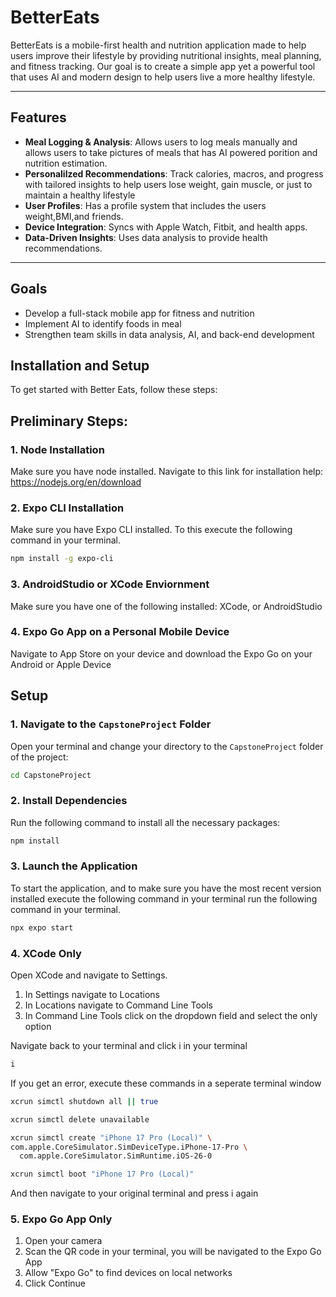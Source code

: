 # BetterEats

BetterEats is a mobile-first health and nutrition application made to help users improve their lifestyle by providing nutritional insights, meal planning, and fitness tracking. Our goal is to create a simple app yet a powerful tool that uses AI and modern design to help users live a more healthy lifestyle.

---

## Features

- **Meal Logging & Analysis**: Allows users to log meals manually and allows users to take pictures of meals that has AI powered porition and nutrition estimation. 
- **Personalilzed Recommendations**: Track calories, macros, and progress with tailored insights to help users lose weight, gain muscle, or just to maintain a healthy lifestyle
- **User Profiles**: Has a profile system that includes the users weight,BMI,and friends. 
- **Device Integration**: Syncs with Apple Watch, Fitbit, and health apps.
- **Data-Driven Insights**: Uses data analysis to provide health recommendations. 

---

## Goals 

- Develop a full-stack mobile app for fitness and nutrition
- Implement AI to identify foods in meal
- Strengthen team skills in data analysis, AI, and back-end development

## Installation and Setup

To get started with Better Eats, follow these steps:

## Preliminary Steps: 

### 1. Node Installation

Make sure you have node installed. Navigate to this link for installation help: https://nodejs.org/en/download

### 2. Expo CLI Installation

Make sure you have Expo CLI installed. To this execute the following command in your terminal.

```bash
npm install -g expo-cli
```

### 3. AndroidStudio or XCode Enviornment

Make sure you have one of the following installed: XCode, or AndroidStudio

### 4. Expo Go App on a Personal Mobile Device

Navigate to App Store on your device and download the Expo Go on your Android or Apple Device

## Setup

### 1. Navigate to the `CapstoneProject` Folder

Open your terminal and change your directory to the `CapstoneProject` folder of the project:

```bash
cd CapstoneProject
```

### 2. Install Dependencies

Run the following command to install all the necessary packages:

```bash
npm install
```

### 3. Launch the Application

To start the application, and to make sure you have the most recent version installed execute the following command in your terminal run the following command in your terminal.

```bash
npx expo start
```

### 4. XCode Only

Open XCode and navigate to Settings. 
1. In Settings navigate to Locations
2. In Locations navigate to Command Line Tools
3. In Command Line Tools click on the dropdown field and select the only option

Navigate back to your terminal and click i in your terminal

```bash
i
```

If you get an error, execute these commands in a seperate terminal window

```bash
xcrun simctl shutdown all || true
```

```bash
xcrun simctl delete unavailable
```

```bash
xcrun simctl create "iPhone 17 Pro (Local)" \
com.apple.CoreSimulator.SimDeviceType.iPhone-17-Pro \
  com.apple.CoreSimulator.SimRuntime.iOS-26-0
```

```bash
xcrun simctl boot "iPhone 17 Pro (Local)"
```

And then navigate to your original terminal and press i again

### 5. Expo Go App Only

1. Open your camera
2. Scan the QR code in your terminal, you will be navigated to the Expo Go App
3. Allow "Expo Go" to find devices on local networks
4. Click Continue




